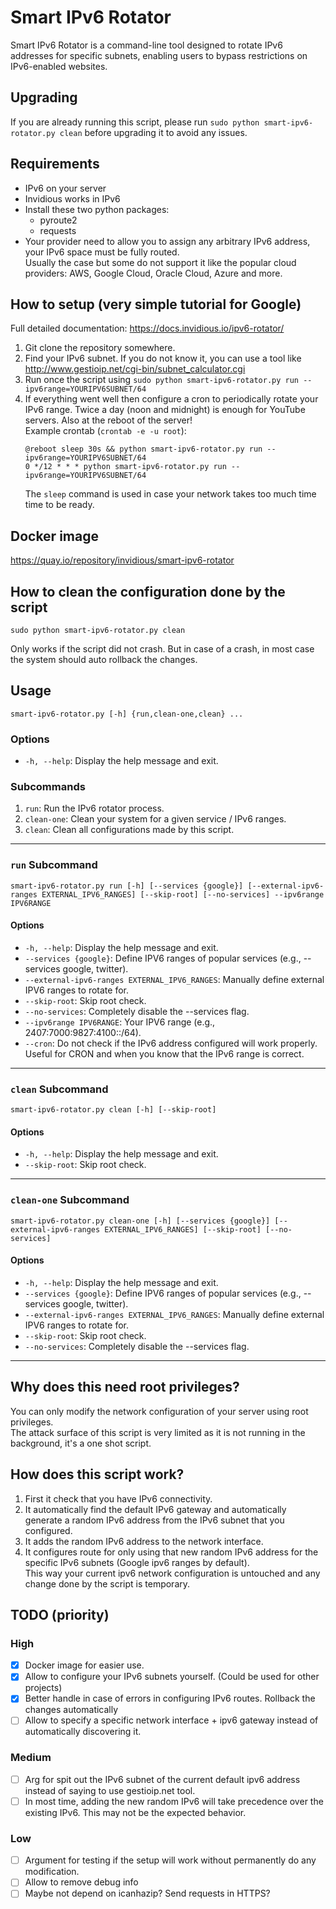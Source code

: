 # Smart IPv6 Rotator

Smart IPv6 Rotator is a command-line tool designed to rotate IPv6 addresses for specific subnets, enabling users to bypass restrictions on IPv6-enabled websites.

## Upgrading
If you are already running this script, please run `sudo python smart-ipv6-rotator.py clean` before upgrading it to avoid any issues.

## Requirements
- IPv6 on your server
- Invidious works in IPv6
- Install these two python packages:
  - pyroute2
  - requests
- Your provider need to allow you to assign any arbitrary IPv6 address, your IPv6 space must be fully routed.  
  Usually the case but some do not support it like the popular cloud providers: AWS, Google Cloud, Oracle Cloud, Azure and more.

## How to setup (very simple tutorial for Google)
Full detailed documentation: https://docs.invidious.io/ipv6-rotator/

1. Git clone the repository somewhere.
2. Find your IPv6 subnet. If you do not know it, you can use a tool like http://www.gestioip.net/cgi-bin/subnet_calculator.cgi
3. Run once the script using `sudo python smart-ipv6-rotator.py run --ipv6range=YOURIPV6SUBNET/64`
4. If everything went well then configure a cron to periodically rotate your IPv6 range.
   Twice a day (noon and midnight) is enough for YouTube servers. Also at the reboot of the server!  
   Example crontab (`crontab -e -u root`):
   ```
   @reboot sleep 30s && python smart-ipv6-rotator.py run --ipv6range=YOURIPV6SUBNET/64
   0 */12 * * * python smart-ipv6-rotator.py run --ipv6range=YOURIPV6SUBNET/64
   ```  
   The `sleep` command is used in case your network takes too much time time to be ready.

## Docker image
https://quay.io/repository/invidious/smart-ipv6-rotator

## How to clean the configuration done by the script
```
sudo python smart-ipv6-rotator.py clean
```

Only works if the script did not crash. But in case of a crash, in most case the system should auto rollback the changes.

## Usage

```plaintext
smart-ipv6-rotator.py [-h] {run,clean-one,clean} ...
```

### Options

- `-h, --help`: Display the help message and exit.

### Subcommands

1. `run`: Run the IPv6 rotator process.
2. `clean-one`: Clean your system for a given service / IPv6 ranges.
3. `clean`: Clean all configurations made by this script.

---

### `run` Subcommand

```plaintext
smart-ipv6-rotator.py run [-h] [--services {google}] [--external-ipv6-ranges EXTERNAL_IPV6_RANGES] [--skip-root] [--no-services] --ipv6range IPV6RANGE
```

#### Options

- `-h, --help`: Display the help message and exit.
- `--services {google}`: Define IPV6 ranges of popular services (e.g., --services google, twitter).
- `--external-ipv6-ranges EXTERNAL_IPV6_RANGES`: Manually define external IPV6 ranges to rotate for.
- `--skip-root`: Skip root check.
- `--no-services`: Completely disable the --services flag.
- `--ipv6range IPV6RANGE`: Your IPV6 range (e.g., 2407:7000:9827:4100::/64).
- `--cron`: Do not check if the IPv6 address configured will work properly. Useful for CRON and when you know that the IPv6 range is correct.

---

### `clean` Subcommand

```plaintext
smart-ipv6-rotator.py clean [-h] [--skip-root]
```

#### Options

- `-h, --help`: Display the help message and exit.
- `--skip-root`: Skip root check.

---

### `clean-one` Subcommand

```plaintext
smart-ipv6-rotator.py clean-one [-h] [--services {google}] [--external-ipv6-ranges EXTERNAL_IPV6_RANGES] [--skip-root] [--no-services]
```

#### Options

- `-h, --help`: Display the help message and exit.
- `--services {google}`: Define IPV6 ranges of popular services (e.g., --services google, twitter).
- `--external-ipv6-ranges EXTERNAL_IPV6_RANGES`: Manually define external IPV6 ranges to rotate for.
- `--skip-root`: Skip root check.
- `--no-services`: Completely disable the --services flag.

---


## Why does this need root privileges?

You can only modify the network configuration of your server using root privileges.  
The attack surface of this script is very limited as it is not running in the background, it's a one shot script.

## How does this script work?
1. First it check that you have IPv6 connectivity.
2. It automatically find the default IPv6 gateway and automatically generate a random IPv6 address from the IPv6 subnet that you configured.
3. It adds the random IPv6 address to the network interface.
4. It configures route for only using that new random IPv6 address for the specific IPv6 subnets (Google ipv6 ranges by default).  
   This way your current ipv6 network configuration is untouched and any change done by the script is temporary.

## TODO (priority)
### High
- [x] Docker image for easier use.
- [x] Allow to configure your IPv6 subnets yourself. (Could be used for other projects)
- [x] Better handle in case of errors in configuring IPv6 routes. Rollback the changes automatically
- [ ] Allow to specify a specific network interface + ipv6 gateway instead of automatically discovering it.
### Medium
- [ ] Arg for spit out the IPv6 subnet of the current default ipv6 address instead of saying to use gestioip.net tool.
- [ ] In most time, adding the new random IPv6 will take precedence over the existing IPv6. This may not be the expected behavior.
### Low
- [ ] Argument for testing if the setup will work without permanently do any modification.
- [ ] Allow to remove debug info
- [ ] Maybe not depend on icanhazip? Send requests in HTTPS?
